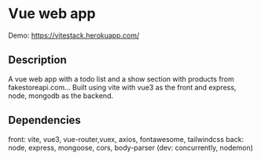 # Vue web app
Demo: https://vitestack.herokuapp.com/
## Description
A vue web app with a todo list and a show section with products from fakestoreapi.com...
Built using vite with vue3 as the front and express, node, mongodb as the backend.

## Dependencies
front:
vite, vue3, vue-router,vuex, axios, fontawesome, tailwindcss
back:
node, express, mongoose, cors, body-parser (dev: concurrently, nodemon)

